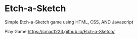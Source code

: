 # Etch-a-Sketch
Simple Etch-a-Sketch game using HTML, CSS, AND Javascript

Play Game
https://cmac1223.github.io/Etch-a-Sketch/
